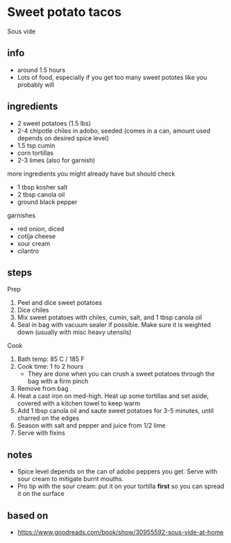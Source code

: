 # Sweet potato tacos

Sous vide

## info

* around 1.5 hours
* Lots of food, especially if you get too many sweet pototes like you probably will

## ingredients

* 2 sweet potatoes (1.5 lbs)
* 2-4 chipotle chiles in adobo, seeded (comes in a can, amount used depends on desired spice level)
* 1.5 tsp cumin
* corn tortillas
* 2-3 limes (also for garnish)

more ingredients you might already have but should check

* 1 tbsp kosher salt
* 2 tbsp canola oil
* ground black pepper

garnishes

* red onion, diced
* cotija cheese
* sour cream
* cilantro

## steps

Prep

1. Peel and dice sweet potatoes
2. Dice chiles
3. Mix sweet potatoes with chiles, cumin, salt, and 1 tbsp canola oil
4. Seal in bag with vacuum sealer if possible. Make sure it is weighted down (usually with misc heavy utensils)

Cook

1. Bath temp: 85 C / 185 F
2. Cook time: 1 to 2 hours
    * They are done when you can crush a sweet potatoes through the bag with a firm pinch
4. Remove from bag
5. Heat a cast iron on med-high. Heat up some tortillas and set aside, covered with a kitchen towel to keep warm
6. Add 1 tbsp canola oil and saute sweet potatoes for 3-5 minutes, until charred on the edges
7. Season with salt and pepper and juice from 1/2 lime
7. Serve with fixins

## notes

* Spice level depends on the can of adobo peppers you get. Serve with sour cream to mitigate burnt mouths.
* Pro tip with the sour cream: put it on your tortilla **first** so you can spread it on the surface

## based on

* https://www.goodreads.com/book/show/30955592-sous-vide-at-home
